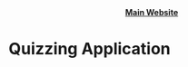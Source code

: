 <center>
  <a href="https://geetanshgautam.wixsite.com/home"> <strong> Main Website </strong> </a>
</center>
  
# Quizzing Application
